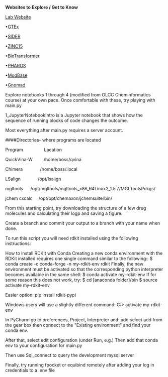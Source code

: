 **Websites to Explore / Get to Know**

[Lab Website](https://pharmacogenomics.clas.ucdenver.edu/pharmacogenomics/side-effect/)
     
   •[GTEx](https://gtexportal.org/home/)
   
   •[SIDER](http://sideeffects.embl.de/)
   
   •[ZINC15](https://zinc15.docking.org/substances/)
   
   •[BioTransformer](http://biotransformer.ca/)
   
   •[PHAROS](https://pharos.nih.gov/)
   
   •[ModBase](https://modbase.compbio.ucsf.edu/modbase-cgi/index.cgi)
   
   •[Gnomad](https://gnomad.broadinstitute.org/ )
   

Explore notebooks 1 through 4 (modified from OLCC Cheminformatics course) at your own pace. 
Once comfortable with these, try playing with main.py

1_JupyterNotebookIntro is a Jupyter notebook that shows how the sequence of running blocks of code changes the outcome.

Most everything after main.py requires a server account.

####Directories- where programs are located

Program &nbsp; &nbsp; &nbsp; &nbsp; &nbsp; &nbsp; &nbsp;&nbsp;&nbsp;&nbsp;Lacation 

QuickVina-W &nbsp;&nbsp;&nbsp;&nbsp;&nbsp;&nbsp; &nbsp;/home/boss/qvina

Chimera &nbsp;&nbsp;&nbsp;&nbsp;&nbsp;&nbsp; &nbsp;&nbsp;&nbsp;&nbsp;&nbsp; /home/boss/.local 

LSalign &nbsp;&nbsp;&nbsp;&nbsp;&nbsp;&nbsp; &nbsp;&nbsp;&nbsp;&nbsp;&nbsp; /opt/lsalign 

mgltools &nbsp;&nbsp;&nbsp;&nbsp;&nbsp;/opt/mgltools/mgltools_x86_64Linux2_1.5.7/MGLToolsPckgs/ 

jchem cxcalc&nbsp;&nbsp;&nbsp;&nbsp;&nbsp;/opt/opt/chemaxon/jchemsuite/bin/ 

From this starting point, try downloading the structure of a 
few drug molecules and calculating their logp and saving a figure.

Create a branch and commit your output to a branch with your name when done.

To run this script you will need rdkit installed using the following instructions:

How to install RDKit with Conda
Creating a new conda environment with the RDKit installed requires one single command similar to the following::
$ conda create -c conda-forge -n my-rdkit-env rdkit
Finally, the new environment must be activated so that the corresponding python interpreter becomes available in the same shell:
$ conda activate my-rdkit-env
If for some reason this does not work, try:
$ cd [anaconda folder]/bin
$ source activate my-rdkit-env

Easier option:
pip install rdkit-pypi

Windows users will use a slightly different command:
C:\> activate my-rdkit-env

In PyCharm go to preferences, Project, Interpreter and:
add select add from the gear box then connect to the
"Existing environment" and find your conda env.

After that, select edit configuration (under Run, e.g.)
Then add that conda env to your configuration for main.py

Then use Sql_connect to query the development mysql server

Finally, try running fpocket or equibind remotely after adding your log in credentials to a .env file


